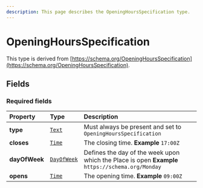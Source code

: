 ```yaml
---
description: This page describes the OpeningHoursSpecification type.
---
```


# OpeningHoursSpecification

This type is derived from [https://schema.org/OpeningHoursSpecification](https://schema.org/OpeningHoursSpecification).

## **Fields**

### **Required fields**

| Property | Type | Description |
| :--- | :--- | :--- |
| **type** |  [`Text`](https://schema.org/Text) |  Must always be present and set to `OpeningHoursSpecification` |
| **closes** |  [`Time`](https://schema.org/Time) |  The closing time.  **Example**  `17:00Z` |
| **dayOfWeek** |  [`DayOfWeek`](https://schema.org/DayOfWeek) |  Defines the day of the week upon which the Place is open  **Example**  `https://schema.org/Monday` |
| **opens** |  [`Time`](https://schema.org/Time) |  The opening time.  **Example**  `09:00Z` |

